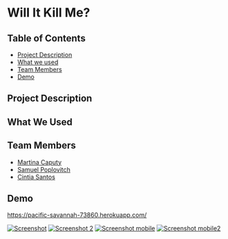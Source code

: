 # Will It Kill Me?

## Table of Contents

* [Project Description](#desc)
* [What we used](#tech)
* [Team Members](#team-members)
* [Demo](#demo)

## <a name="dec"></a> Project Description

## <a name="tech"></a>What We Used

## <a name="team-members"></a>Team Members

* [Martina Caputy](https://github.com/mecaputy/)
* [Samuel Poplovitch](https://github.com/sam-pop/)
* [Cintia Santos](https://github.com/CintiaSantos/)

## <a name="demo"></a>Demo
https://pacific-savannah-73860.herokuapp.com/

[![Screenshot](https://s8.postimg.cc/3my256t6d/WIKM.png)](https://pacific-savannah-73860.herokuapp.com/)
[![Screenshot 2](https://s8.postimg.cc/rf7dgfd45/WIKM2.gif)](https://pacific-savannah-73860.herokuapp.com/)
[![Screenshot mobile](https://s8.postimg.cc/wpcc82klx/WIKM_mobile.png)](https://pacific-savannah-73860.herokuapp.com/)
[![Screenshot mobile2](https://s8.postimg.cc/lpr4wm739/WIKM2_mobile.gif)](https://pacific-savannah-73860.herokuapp.com/)
